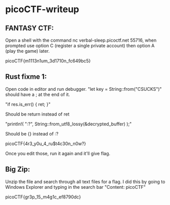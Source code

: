 # picoCTF-writeup

## FANTASY CTF: 
Open a shell with the command nc verbal-sleep.picoctf.net 55716, when prompted use option C (register a single private account) then option A (play the game) later.

picoCTF{m1113n1um_3d1710n_fc649bc5}

## Rust fixme 1: 
Open code in editor and run debugger. "let key = String::from("CSUCKS")" should have a ; at the end of it. 

"if res.is_err() {
    ret;
}" 

Should be return instead of ret

"println!(
    ":?",
    String::from_utf8_lossy(&decrypted_buffer)
);"

Should be {} instead of :?

picoCTF{4r3_y0u_4_ru$t4c30n_n0w?}

Once you edit those, run it again and it'll give flag.

## Big Zip: 
Unzip the file and search through all text files for a flag. I did this by going to Windows Explorer and typing in the search bar "Content: picoCTF"

picoCTF{gr3p_15_m4g1c_ef8790dc}
